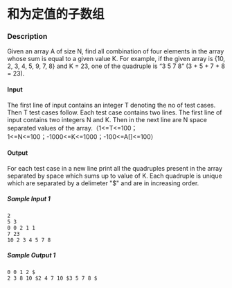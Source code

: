 # 和为定值的子数组

### Description

Given an array A of size N, find all combination of four elements in the array whose sum is equal to a given value K. For example, if the given array is {10, 2, 3, 4, 5, 9, 7, 8} and K = 23, one of the quadruple is “3 5 7 8” (3 + 5 + 7 + 8 = 23).

#### Input

The first line of input contains an integer T denoting the no of test cases. Then T test cases follow. Each test case contains two lines. The first line of input contains two integers N and K. Then in the next line are N space separated values of the array.（1<=T<=100；1<=N<=100；-1000<=K<=1000；-100<=A[]<=100）

#### Output

For each test case in a new line print all the quadruples present in the array separated by space which sums up to value of K. Each quadruple is unique which are separated by a delimeter "$" and are in increasing order.

##### Sample Input 1 

```
2
5 3
0 0 2 1 1 
7 23
10 2 3 4 5 7 8
```

##### Sample Output 1

```
0 0 1 2 $
2 3 8 10 $2 4 7 10 $3 5 7 8 $
```